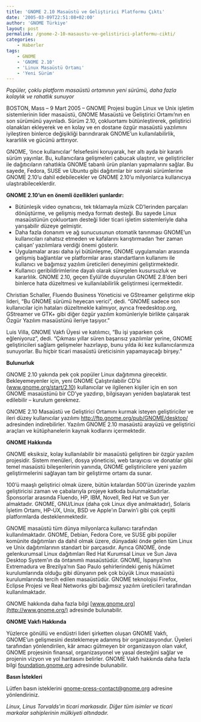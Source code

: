```yaml
---
title: 'GNOME 2.10 Masaüstü ve Geliştirici Platformu Çıktı'
date: '2005-03-09T22:51:08+02:00'
author: 'GNOME Türkiye'
layout: post
permalink: /gnome-2-10-masaustu-ve-gelistirici-platformu-cikti/
categories:
    - Haberler
tags:
    - GNOME
    - 'GNOME 2.10'
    - 'Linux Masaüstü Ortamı'
    - 'Yeni Sürüm'
---
```


*Popüler, çoklu platform masaüstü ortamının yeni sürümü, daha fazla kolaylık ve rahatlık sunuyor*

BOSTON, Mass – 9 Mart 2005 – GNOME Projesi bugün Linux ve Unix işletim sistemlerinin lider masaüstü, GNOME Masaüstü ve Geliştirici Ortamı’nın en son sürümünü yayınladı. Sürüm 2.10, çokluortamı bütünleştirerek, geliştirici olanakları ekleyerek ve en kolay ve en dostane özgür masaüstü yazılımını iyileştiren binlerce değişikliği barındırarak GNOME’un kullanılabilirlik, kararlılık ve gücünü arttırıyor.

GNOME, ‘önce kullanıcılar’ felsefesini koruyarak, her altı ayda bir kararlı sürüm yayınlar. Bu, kullanıcılara gelişmeleri çabucak ulaştırır, ve geliştiriciler ile dağıtıcıların rahatlıkla GNOME tabanlı ürün planları yapmalarını sağlar. Bu sayede, Fedora, SUSE ve Ubuntu gibi dağıtımlar bir sonraki sürümlerine GNOME 2.10’u dahil edebilecekler ve GNOME 2.10’u milyonlarca kullanıcıya ulaştırabileceklerdir.

**GNOME 2.10’un en önemli özellikleri şunlardır:**

- Bütünleşik video oynatıcısı, tek tıklamayla müzik CD’lerinden parçaları dönüştürme, ve gelişmiş medya formatı desteği. Bu sayede Linux masaüstünün çokluortam desteği lider ticari işletim sistemleriyle daha yarışabilir düzeye gelmiştir.
- Daha fazla donanım ve ağ sunucusunun otomatik tanınması GNOME’un kullanıcıları rahatsız etmeden ve kafalarını karıştırmadan ‘her zaman çalışan’ yazılımlara verdiği önemi gösterir.
- Uygulamalar arası daha iyi bütünleşme, GNOME uygulamaları arasında gelişmiş bağlantılar ve platformlar arası standartların kullanımı ile kullanıcı ve bağımsız yazılım üreticileri deneyimini geliştirmektedir.
- Kullanıcı geribildirimlerine dayalı olarak süregelen kusursuzluk ve kararlılık. GNOME 2.10, geçen Eylül’de duyurulan GNOME 2.8’den beri binlerce hata düzeltmesi ve kullanılabilirlik geliştirmesi içermektedir.

Christian Schaller, Fluendo Business Yöneticisi ve GStreamer geliştirme ekip lideri, “Bu GNOME sürümü heyecan verici”, dedi. “GNOME sadece son kullanıcılar için hataları düzeltmekle kalmıyor, ayrıca freedesktop.org, GStreamer ve GTK+ gibi diğer özgür yazılım komünleriyle birlikte çalışarak Özgür Yazılım masaüstünü ileriye taşıyor.”

Luis Villa, GNOME Vakfı Üyesi ve katılımcı, “Bu işi yaparken çok eğleniyoruz”, dedi. “Çıkması yıllar süren başarısız yazılımlar yerine, GNOME geliştiricileri sağlam gelişmeler hazırlayıp, bunu yılda iki kez kullanıcılarımıza sunuyorlar. Bu hiçbir ticari masaüstü üreticisinin yapamayacağı birşey.”

**Bulunurluk**

GNOME 2.10 yakında pek çok popüler Linux dağıtımına girecektir. Bekleyemeyenler için, yeni GNOME Çalıştırılabilir CD’si (www.gnome.org/start/2.10) kullanıcılar ve ilgilenen kişiler için en son GNOME masaüstünü bir CD’ye yazdırıp, bilgisayarı yeniden başlatarak test edilebilir – kurulum gerekmez.

GNOME 2.10 Masaüstü ve Geliştirici Ortamını kurmak isteyen geliştiriciler ve ileri düzey kullanıcılar yazılımı http://ftp.gnome.org/pub/GNOME/desktop/ adresinden indirebilirler. Yazılım GNOME 2.10 masaüstü arayüzü ve geliştirici araçları ve kütüphanelerin kaynak kodlarını içermektedir.

**GNOME Hakkında**

GNOME eksiksiz, kolay kullanılabilir bir masaüstü geliştiren bir özgür yazılım projesidir. Sistem menüleri, dosya yöneticisi, web tarayıcısı ve donatılar gibi temel masaüstü bileşenlerinin yanında, GNOME geliştiricilere yeni yazılım geliştirmelerini sağlayan tam bir geliştirme ortamı da sunar.

100’ü maaşlı geliştirici olmak üzere, bütün kıtalardan 500’ün üzerinde yazılım geliştiricisi zaman ve çabalarıyla projeye katkıda bulunmaktadırlar. Sponsorlar arasında Fluendo, HP, IBM, Novell, Red Hat ve Sun yer almaktadır. GNOME, GNU/Linux (daha çok Linux diye anılmaktadır), Solaris İşletim Ortamı, HP-UX, Unix, BSD ve Apple’ın Darwin’i gibi çok çeşitli platformlarda desteklenmektedir.

GNOME masaüstü tüm dünya milyonlarca kullanıcı tarafından kullanılmaktadır. GNOME, Debian, Fedora Core, ve SUSE gibi popüler komünite dağıtımları da dahil olmak üzere, dünyadaki önde gelen tüm Linux ve Unix dağıtımlarının standart bir parçasıdır. Ayrıca GNOME, önde gelenkurumsal Linux dağıtımları Red Hat Kurumsal Linux ve Sun Java Desktop System’ın da öntanımlı masaüstüdür. GNOME, İspanya’nın Extremadura ve Brezilya’nın Sao Paulo şehirlerindeki geniş hükümet kurulumlarında olduğu gibi dünyanın pek çok büyük Linux masaüstü kurulumlarında tercih edilen masaüstüdür. GNOME teknolojisi Firefox, Eclipse Projesi ve Real Networks gibi bağımsız yazılım üreticileri tarafından kullanılmaktadır.

GNOME hakkında daha fazla bilgi [www.gnome.org](http://www.gnome.org/) adresinde bulunabilir.

**GNOME Vakfı Hakkında**

Yüzlerce gönüllü ve endüstri lideri şirketten oluşan GNOME Vakfı, GNOME’un gelişmesini desteklemeye adanmış bir organizasyondur. Üyeleri tarafından yönlendirilen, kâr amacı gütmeyen bir organizasyon olan vakıf, GNOME projesinin finansal, organizasyonel ve yasal desteğini sağlar ve projenin vizyon ve yol haritasını belirler. GNOME Vakfı hakkında daha fazla bilgi [foundation.gnome.org](http://foundation.gnome.org) adresinde bulunabilir.

**Basın İstekleri**

Lütfen basın isteklerini <gnome-press-contact@gnome.org> adresine yönlendiriniz.

*Linux, Linus Torvalds’ın ticari markasıdır. Diğer tüm isimler ve ticari markalar sahiplerinin mülkiyeti altındadır.*